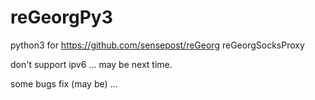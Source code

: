 # reGeorgPy3

python3 for https://github.com/sensepost/reGeorg reGeorgSocksProxy

don't support ipv6 ... may be next time.

some bugs fix (may be) ...

